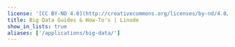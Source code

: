 ```yaml
---
license: '[CC BY-ND 4.0](http://creativecommons.org/licenses/by-nd/4.0/)'
title: Big Data Guides & How-To's | Linode
show_in_lists: true
aliases: ['/applications/big-data/']
---
```

